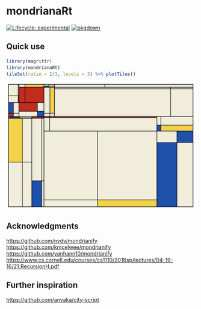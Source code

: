 
# mondrianaRt

<!-- badges: start -->
[![Lifecycle: experimental](https://img.shields.io/badge/lifecycle-experimental-orange.svg)](https://www.tidyverse.org/lifecycle/#experimental)
[![pkgdown](https://github.com/js2264/mondrianaRt/workflows/pkgdown/badge.svg)](https://github.com/js2264/mondrianaRt/actions)
<!-- badges: end -->

## Quick use 

```r
library(magrittr)
library(mondrianaRt)
tileSet(ratio = 2/3, levels = 3) %>% plotTiles()
```

![](inst/figures/mondrian.png)

## Acknowledgments

https://github.com/nvdv/mondrianify
https://github.com/kmcelwee/mondrianify
https://github.com/yanhann10/mondrianify
https://www.cs.cornell.edu/courses/cs1110/2016sp/lectures/04-19-16/21.RecursionH.pdf

## Further inspiration 

https://github.com/anvaka/city-script